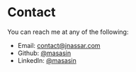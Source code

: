# Contact
You can reach me at any of the following:

- Email: [contact@jnassar.com](mailto:contact@jnassar.com)
- Github: [@masasin](https://github.com/masasin)
- LinkedIn: [@masasin](https://www.linkedin.com/in/masasin)
